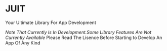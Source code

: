 # JUIT
Your Ultimate Library For App Development

*Note That Currently Is In Development.Some Library Features Are Not Currently Available*
Please Read The Lisence Before Starting to Develop An App Of Any Kind
